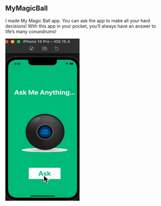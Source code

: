 ## MyMagicBall
I made My Magic Ball app. You can ask the app to make all your hard decisions! With this app in your pocket, you’ll always have an answer to life’s many conundrums! 

<img alt="image" src="MyMagicBall.gif"  height = 510 width = 233/>


